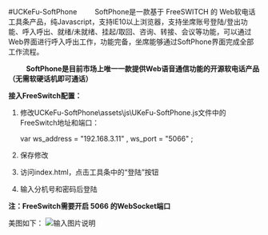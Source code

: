 #UCKeFu-SoftPhone
        SoftPhone是一款基于 FreeSWITCH 的 Web软电话工具条产品，纯Javascript，支持IE10以上浏览器，支持坐席账号登陆/登出功能、呼入呼出、就绪/未就绪、挂起/取回、咨询、转接、会议等功能，可以通过Web界面进行呼入呼出工作，功能完备，坐席能够通过SoftPhone界面完成全部工作流程。

         **SoftPhone是目前市场上唯一一款提供Web语音通信功能的开源软电话产品（无需软硬话机即可通话）** 

 **接入FreeSwitch配置：** 


1. 修改UCKeFu-SoftPhone\assets\js\UKeFu-SoftPhone.js文件中的FreeSwitch地址和端口：

    var ws_address = "192.168.3.11" , ws_port = "5066" ;

1. 保存修改
1. 访问index.html，点击工具条中的“登陆”按钮
1. 输入分机号和密码后登陆


 **注：FreeSwitch需要开启 5066 的WebSocket端口** 

美图如下：
![输入图片说明](https://git.oschina.net/uploads/images/2017/0420/082519_6c67b9d6_1200081.png "在这里输入图片标题")







